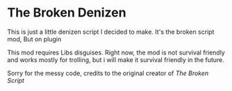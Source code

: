 # The Broken Denizen

This is just a little denizen script I decided to make. It's the broken script mod, But on plugin

This mod requires Libs disguises. Right now, the mod is not survival friendly and works mostly for trolling, but i will make it survival friendly in the future.

Sorry for the messy code, credits to the original creator of _The Broken Script_
